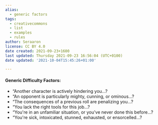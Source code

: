 ```yaml
---
alias:
  - generic factors
tags:
  - creativecommons
  - list
  - examples
  - rules
author: Seraaron
license: CC BY 4.0
date created: 2021-09-23+1600
last updated: Thursday 2021-09-23 16:56:04 (UTC+0100)
date updated: '2021-10-04T15:45:26+01:00'

---
```


#### Generic Difficulty Factors:

- “Another character is actively hindering you...?
- “An opponent is particularly mighty, cunning, or ominous...?
- “The consequences of a previous roll are penalizing you...?
- “You lack the right tools for this job...?
- “You're in an unfamiliar situation, or you've never done this before...?
- “You're sick, intoxicated, stunned, exhausted, or ensorcelled...?
